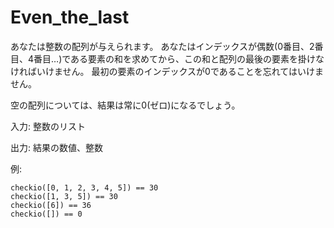 # Even_the_last 
 あなたは整数の配列が与えられます。 あなたはインデックスが偶数(0番目、2番目、4番目…)である要素の和を求めてから、この和と配列の最後の要素を掛けなければいけません。 最初の要素のインデックスが0であることを忘れてはいけません。

 空の配列については、結果は常に0(ゼロ)になるでしょう。

 入力: 整数のリスト

 出力: 結果の数値、整数

 例:

```
checkio([0, 1, 2, 3, 4, 5]) == 30
checkio([1, 3, 5]) == 30
checkio([6]) == 36
checkio([]) == 0
```
